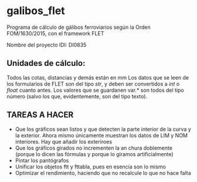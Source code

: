 # galibos_flet
Programa de cálculo de gálibos ferroviarios según la Orden FOM/1630/2015, con el framework FLET

Nombre del proyecto IDI: DI0835

## Unidades de cálculo:
Todos las cotas, distancias y demás están en mm
Los datos que se leen de los formularios de FLET son del tipo _str_, y deben ser convertidos a _int_ o _float_ cuanto antes. Los valores que se guardanen var.* son todos del tipo número (salvo los que, evidentemente, son del tipo texto).

## TAREAS A HACER
* Que los gráficos sean listos y que detecten la parte interior de la curva y la exterior. Ahora mismo únicamente muestran los datos de LIM y NOM interiores. Hay que añadir los exteriroes
* Que los gráficos girados no incrementen la an chura doblemente (porque lo dicen las fórmulas y porque lo giramos artificialmente)
* Pintar los pantógrafos
* Unificar los objetos ftt y fttabla, pues en esencia son lo mismo
* Optimizar el rendimiento, haciendo que no recalcule lo que no hace falta
